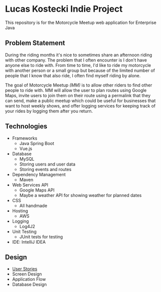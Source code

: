 # Lucas Kostecki Indie Project
This repository is for the Motorcycle Meetup web application for Enterprise Java

## Problem Statement
During the riding months it's nice to sometimes share an afternoon riding with other company. The problem that I often
encounter is I don't have anyone else to ride with. From time to time, I'd like to ride my motorcycle with another person
or a small group but because of the limited number of people that I know that also ride, I often find myself riding by alone.

The goal of Motorcycle Meetup *(MM)* is to allow other riders to find other people to ride with. MM will allow the user
to plan routes using Google Maps, invite users to join them on their route using a permalink that they can send, make a
public meetup which could be useful for businesses that want to host weekly shows, and offer logging services for keeping
track of your rides by logging them after you return.

## Technologies
* Frameworks
    * Java Spring Boot
    * Vue.js
* Database
    * MySQL
    * Storing users and user data
    * Storing events and routes
* Dependency Management
    * Maven
* Web Services API
    * Google Maps API
    * Maybe a weather API for showing weather for planned dates
* CSS
    * All handmade
* Hosting
    * AWS
* Logging
    * Log4J2
* Unit Testing
    * JUnit tests for testing
* IDE: IntelliJ IDEA

## Design
* [User Stories](https://github.com/lucaskostecki/MotorcycleMeetup/DesignDocuments/UserStories.md)
* Screen Design
* Application Flow
* Database Design